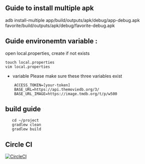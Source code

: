 ## Guide to install multiple apk
adb install-multiple app/build/outputs/apk/debug/app-debug.apk favorite/build/outputs/apk/debug/favorite-debug.apk

## Guide environemtn variable :
open local.properties, create if not exists

```shell
touch local.properties
vim local.properties

```
- variable
  Please make sure these three variables exist
```shell
    ACCESS_TOKEN=[your-token]
    BASE_URL=https://api.themoviedb.org/3/
    BASE_URL_IMAGE=https://image.tmdb.org/t/p/w500

```

## build guide

```shell
   cd ~/project
   gradlew clean
   gradlew build
```

## Circle CI

[![CircleCI](https://dl.circleci.com/status-badge/img/gh/jeryllaboratory/App16_MovieAppCapstone/tree/main.svg?style=svg)](https://dl.circleci.com/status-badge/redirect/gh/jeryllaboratory/App16_MovieAppCapstone/tree/main)

